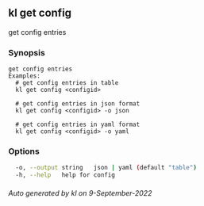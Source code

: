 ## kl get config

get config entries

### Synopsis

```
get config entries
Examples:
  # get config entries in table
  kl get config <configid>

  # get config entries in json format
  kl get config <configid> -o json

  # get config entries in yaml format
  kl get config <configid> -o yaml

```

### Options

```bash
  -o, --output string   json | yaml (default "table")
  -h, --help   help for config
```



###### Auto generated by kl on 9-September-2022
